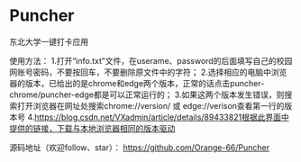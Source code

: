 # Puncher

东北大学一键打卡应用


使用方法：
	1.打开“info.txt”文件，在userame、password的后面填写自己的校园网账号密码，不要按回车，不要删除原文件中的字符；
	2.选择相应的电脑中浏览器的版本，已给出的是chrome和edge两个版本，正常的话点击puncher-chrome/puncher-edge都是可以正常运行的；
	3.如果这两个版本发生错误，则搜索打开浏览器在网址处搜索chrome://version/ 或 edge://verison查看第一行的版本号
	4.https://blog.csdn.net/VXadmin/article/details/89433821根据此界面中提供的链接，下载与本地浏览器相同的版本驱动


源码地址（欢迎follow、star）：
	https://github.com/Orange-66/Puncher